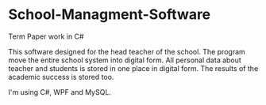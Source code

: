 # School-Managment-Software
Term Paper work in C#

This software designed for the head teacher of the school. The program move the entire school system into digital form.
All personal data about teacher and students is stored in one place in digital form. The results of the academic success is stored too.

I'm using C#, WPF and MySQL.
